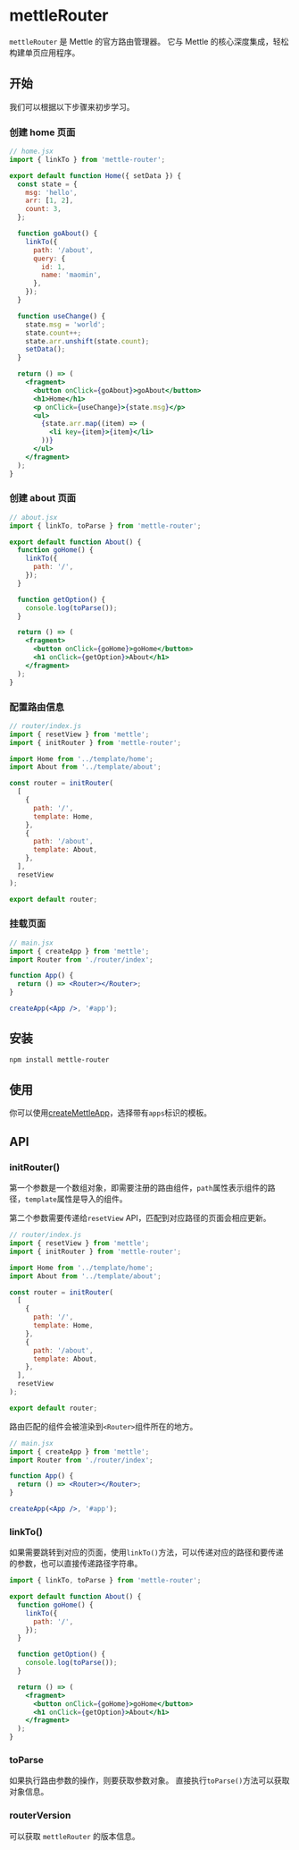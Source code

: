 # mettleRouter

`mettleRouter` 是 Mettle 的官方路由管理器。 它与 Mettle 的核心深度集成，轻松构建单页应用程序。

## 开始

我们可以根据以下步骤来初步学习。

### 创建 home 页面

```jsx
// home.jsx
import { linkTo } from 'mettle-router';

export default function Home({ setData }) {
  const state = {
    msg: 'hello',
    arr: [1, 2],
    count: 3,
  };

  function goAbout() {
    linkTo({
      path: '/about',
      query: {
        id: 1,
        name: 'maomin',
      },
    });
  }

  function useChange() {
    state.msg = 'world';
    state.count++;
    state.arr.unshift(state.count);
    setData();
  }

  return () => (
    <fragment>
      <button onClick={goAbout}>goAbout</button>
      <h1>Home</h1>
      <p onClick={useChange}>{state.msg}</p>
      <ul>
        {state.arr.map((item) => (
          <li key={item}>{item}</li>
        ))}
      </ul>
    </fragment>
  );
}

```

### 创建 about 页面

```jsx
// about.jsx
import { linkTo, toParse } from 'mettle-router';

export default function About() {
  function goHome() {
    linkTo({
      path: '/',
    });
  }

  function getOption() {
    console.log(toParse());
  }

  return () => (
    <fragment>
      <button onClick={goHome}>goHome</button>
      <h1 onClick={getOption}>About</h1>
    </fragment>
  );
}
```

### 配置路由信息

```js
// router/index.js
import { resetView } from 'mettle';
import { initRouter } from 'mettle-router';

import Home from '../template/home';
import About from '../template/about';

const router = initRouter(
  [
    {
      path: '/',
      template: Home,
    },
    {
      path: '/about',
      template: About,
    },
  ],
  resetView
);

export default router;
```

### 挂载页面

```jsx
// main.jsx
import { createApp } from 'mettle';
import Router from './router/index';

function App() {
  return () => <Router></Router>;
}

createApp(<App />, '#app');
```

## 安装

```bash
npm install mettle-router
```

## 使用

你可以使用[createMettleApp](/zh/tool/createMettleApp/)，选择带有`apps`标识的模板。

## API

### initRouter()

第一个参数是一个数组对象，即需要注册的路由组件，`path`属性表示组件的路径，`template`属性是导入的组件。

第二个参数需要传递给`resetView` API，匹配到对应路径的页面会相应更新。

```js
// router/index.js
import { resetView } from 'mettle';
import { initRouter } from 'mettle-router';

import Home from '../template/home';
import About from '../template/about';

const router = initRouter(
  [
    {
      path: '/',
      template: Home,
    },
    {
      path: '/about',
      template: About,
    },
  ],
  resetView
);

export default router;
```

路由匹配的组件会被渲染到`<Router>`组件所在的地方。

```jsx
// main.jsx
import { createApp } from 'mettle';
import Router from './router/index';

function App() {
  return () => <Router></Router>;
}

createApp(<App />, '#app');
```

### linkTo()

如果需要跳转到对应的页面，使用`linkTo()`方法，可以传递对应的路径和要传递的参数，也可以直接传递路径字符串。

```jsx
import { linkTo, toParse } from 'mettle-router';

export default function About() {
  function goHome() {
    linkTo({
      path: '/',
    });
  }

  function getOption() {
    console.log(toParse());
  }

  return () => (
    <fragment>
      <button onClick={goHome}>goHome</button>
      <h1 onClick={getOption}>About</h1>
    </fragment>
  );
}
```

### toParse

如果执行路由参数的操作，则要获取参数对象。 直接执行`toParse()`方法可以获取对象信息。

### routerVersion

可以获取 `mettleRouter` 的版本信息。
